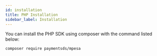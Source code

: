 ```yaml
---
id: installation
title: PHP Installation
sidebar_label: Installation
---
```


You can install the PHP SDK using composer with the command listed below:

```bash
composer require paymentsds/mpesa
```

